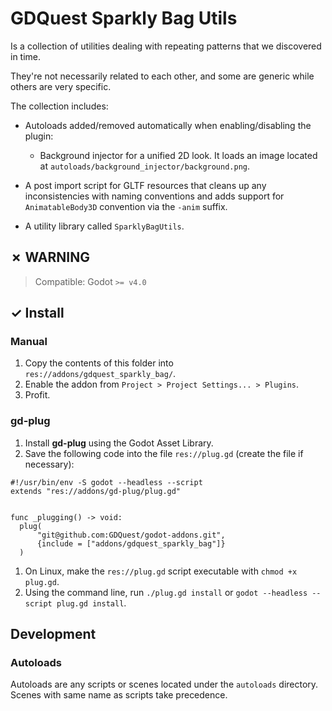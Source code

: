 # GDQuest Sparkly Bag Utils

Is a collection of utilities dealing with repeating patterns that we discovered in time.

They're not necessarily related to each other, and some are generic while others are very specific.

The collection includes:

- Autoloads added/removed automatically when enabling/disabling the plugin:

  - Background injector for a unified 2D look. It loads an image located at `autoloads/background_injector/background.png`.

- A post import script for GLTF resources that cleans up any inconsistencies with naming conventions and adds support for `AnimatableBody3D` convention via the `-anim` suffix.
- A utility library called `SparklyBagUtils`.

## ✗ WARNING

> Compatible: Godot `>= v4.0`

## ✓ Install

### Manual

1. Copy the contents of this folder into `res://addons/gdquest_sparkly_bag/`.
1. Enable the addon from `Project > Project Settings... > Plugins`.
1. Profit.

### gd-plug

1. Install **gd-plug** using the Godot Asset Library.
1. Save the following code into the file `res://plug.gd` (create the file if necessary):

  ```gdscript
  #!/usr/bin/env -S godot --headless --script
  extends "res://addons/gd-plug/plug.gd"


  func _plugging() -> void:
  	plug(
  		"git@github.com:GDQuest/godot-addons.git",
  		{include = ["addons/gdquest_sparkly_bag"]}
  	)
  ```

1. On Linux, make the `res://plug.gd` script executable with `chmod +x plug.gd`.
1. Using the command line, run `./plug.gd install` or `godot --headless --script plug.gd install`.

## Development

### Autoloads

Autoloads are any scripts or scenes located under the `autoloads` directory. Scenes with same name as scripts take precedence.
